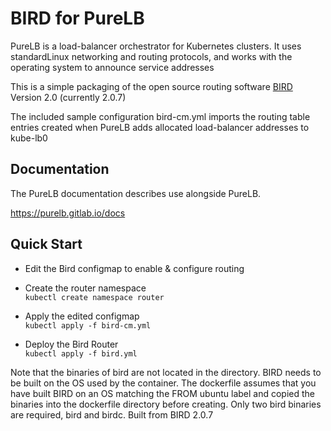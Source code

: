 # BIRD for PureLB

PureLB is a load-balancer orchestrator for Kubernetes clusters.  It uses standardLinux networking and routing protocols,  and works with the operating
system to announce service addresses

This is a simple packaging of the open source routing software [BIRD](https://bird.network.cz) Version 2.0 (currently 2.0.7)


The included sample configuration bird-cm.yml imports the routing table entries created when PureLB adds allocated load-balancer addresses to kube-lb0


## Documentation

The PureLB documentation describes use alongside PureLB.

https://purelb.gitlab.io/docs


## Quick Start


* Edit the Bird configmap to enable & configure routing

* Create the router namespace<br/>
`kubectl create namespace router`
* Apply the edited configmap<br/>
`kubectl apply -f bird-cm.yml`
* Deploy the Bird Router<br/>
`kubectl apply -f bird.yml`

Note that the binaries of bird are not located in the directory.  BIRD
needs to be built on the OS used by the container.  The dockerfile
assumes that you have built BIRD on an OS matching the FROM ubuntu label 
and copied the binaries into the dockerfile directory before creating.  Only two bird binaries are required, bird and birdc.  Built from BIRD 2.0.7
